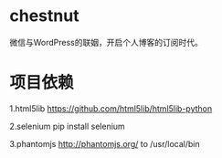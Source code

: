 chestnut
========

微信与WordPress的联姻，开启个人博客的订阅时代。


项目依赖
========
1.html5lib https://github.com/html5lib/html5lib-python

2.selenium pip install selenium

3.phantomjs   http://phantomjs.org/ to /usr/local/bin
